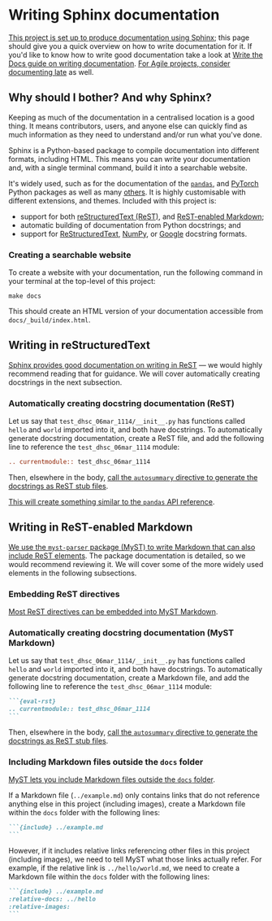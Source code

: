 # Writing Sphinx documentation

[This project is set up to produce documentation using Sphinx][sphinx]; this page
should give you a quick overview on how to write documentation for it. If you'd like to
know how to write good documentation take a look at [Write the Docs guide on writing
documentation][writethedocs]. [For Agile projects, consider documenting
late][agilemodeling] as well.

## Why should I bother? And why Sphinx?

Keeping as much of the documentation in a centralised location is a good thing. It
means contributors, users, and anyone else can quickly find as much information as they
need to understand and/or run what you've done.

Sphinx is a Python-based package to compile documentation into different formats,
including HTML. This means you can write your documentation and, with a single terminal
command, build it into a searchable website.

It's widely used, such as for the documentation of the [`pandas`][pandas], and
[PyTorch][pytorch] Python packages as well as many [others][sphinx-examples]. It is
highly customisable with different extensions, and themes. Included with this project
is:

- support for both [reStructuredText (ReST)][sphinx-rest], and [ReST-enabled
  Markdown][myst];
- automatic building of documentation from Python docstrings; and
- support for [ReStructuredText][docstring-rst], [NumPy][docstring-numpy], or
  [Google][docstring-google] docstring formats.

### Creating a searchable website

To create a website with your documentation, run the following command in your terminal
at the top-level of this project:

```shell
make docs
```

This should create an HTML version of your documentation accessible from
`docs/_build/index.html`.

## Writing in reStructuredText

[Sphinx provides good documentation on writing in ReST][sphinx-rest] — we would highly
recommend reading that for guidance. We will cover automatically creating docstrings in
the next subsection.

### Automatically creating docstring documentation (ReST)

Let us say that `test_dhsc_06mar_1114/__init__.py` has functions called `hello` and `world` imported
into it, and both have docstrings. To automatically generate docstring documentation,
create a ReST file, and add the following line to reference the `test_dhsc_06mar_1114` module:

```rest
.. currentmodule:: test_dhsc_06mar_1114
```

Then, elsewhere in the body, [call the `autosummary` directive to generate the
docstrings as ReST stub files][sphinx-autosummary].

[This will create something similar to the `pandas` API
reference][pandas-api-reference].

## Writing in ReST-enabled Markdown

[We use the `myst-parser` package (MyST) to write Markdown that can also include ReST
elements][myst]. The package documentation is detailed, so we would recommend reviewing
it. We will cover some of the more widely used elements in the following subsections.

### Embedding ReST directives

[Most ReST directives can be embedded into MyST Markdown][myst-rst-directives].

### Automatically creating docstring documentation (MyST Markdown)

Let us say that `test_dhsc_06mar_1114/__init__.py` has functions called `hello` and `world` imported
into it, and both have docstrings. To automatically generate docstring documentation,
create a Markdown file, and add the following line to reference the `test_dhsc_06mar_1114` module:

````md
```{eval-rst}
.. currentmodule:: test_dhsc_06mar_1114
```
````

Then, elsewhere in the body, [call the `autosummary` directive to generate the
docstrings as ReST stub files][sphinx-autosummary].

### Including Markdown files outside the `docs` folder

[MyST lets you include Markdown files outside the `docs` folder][myst-include].

If a Markdown file (`../example.md`) only contains links that do not reference anything
else in this project (including images), create a Markdown file within the `docs`
folder with the following lines:

````md
```{include} ../example.md
```
````

However, if it includes relative links referencing other files in this project
(including images), we need to tell MyST what those links actually refer. For example,
if the relative link is `../hello/world.md`, we need to create a Markdown file within
the `docs` folder with the following lines:

````md
```{include} ../example.md
:relative-docs: ../hello
:relative-images:
```
````

[agilemodeling]: http://agilemodeling.com/essays/documentLate.htm
[docstring-google]: https://google.github.io/styleguide/pyguide.html#38-comments-and-docstrings
[docstring-numpy]: https://numpydoc.readthedocs.io/en/latest/format.html
[docstring-rst]: https://www.python.org/dev/peps/pep-0287/
[myst]: https://myst-parser.readthedocs.io/
[myst-include]: https://myst-parser.readthedocs.io/en/latest/sphinx/use.html#include-a-file-from-outside-the-docs-folder-like-readme-md
[myst-rst-directives]: https://myst-parser.readthedocs.io/en/latest/syntax/syntax.html
[pandas]: https://pandas.pydata.org/docs/
[pandas-api-reference]: https://pandas.pydata.org/docs/reference/index.html
[pytorch]: https://pytorch.org/docs/stable/index.html
[sphinx]: https://www.sphinx-doc.org/
[sphinx-autosummary]: https://www.sphinx-doc.org/en/master/usage/extensions/autosummary.html
[sphinx-examples]: https://www.sphinx-doc.org/en/master/examples.html
[sphinx-rest]: https://www.sphinx-doc.org/en/master/usage/restructuredtext/index.html
[writethedocs]: https://www.writethedocs.org/guide/writing/beginners-guide-to-docs/
